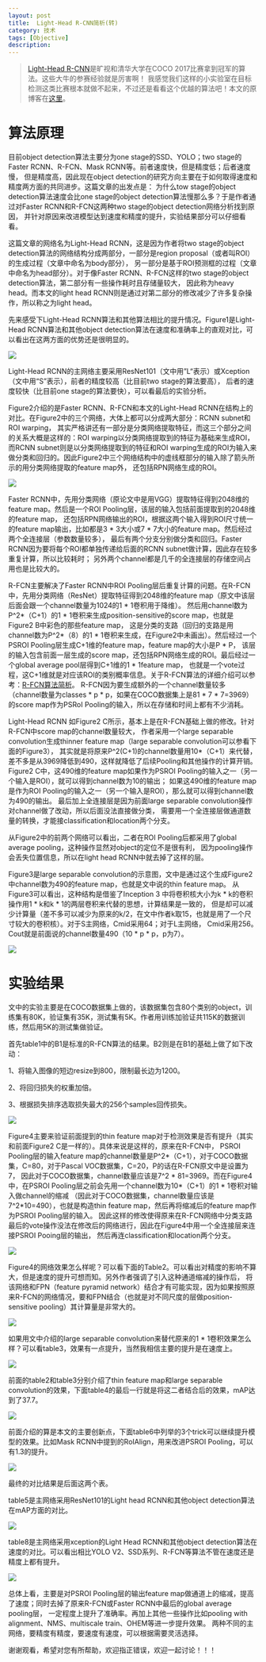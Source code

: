 ```yaml
---
layout: post
title:  Light-Head R-CNN简析(转)
category: 技术
tags: [Objective]
description: 
---
```


> [Light-Head R-CNN](https://arxiv.org/abs/1711.07264)是旷视和清华大学在COCO 2017比赛拿到冠军的算法。这些大牛的参赛经验就是厉害啊！
我感觉我们这样的小实验室在目标检测这类比赛根本就做不起来，不过还是看看这个优越的算法吧！本文的原博客在[这里](https://blog.csdn.net/u014380165/article/details/78651060)。

# 算法原理 #

目前object detection算法主要分为one stage的SSD、YOLO；two stage的Faster RCNN、R-FCN、Mask RCNN等。前者速度快，但是精度低；后者速度慢，
但是精度高，因此现在object detection的研究方向主要在于如何取得速度和精度两方面的共同进步。这篇文章的出发点是：
为什么tow stage的object detection算法速度会比one stage的object detection算法慢那么多？于是作者通过对Faster RCNN和R-FCN这两种two stage的object detection网络分析找到原因，
并针对原因来改进模型达到速度和精度的提升，实验结果部分可以仔细看看。

这篇文章的网络名为Light-Head RCNN，这是因为作者将two stage的object detection算法的网络结构分成两部分，一部分是region proposal（或者叫ROI）的生成过程（文章中命名为body部分），
另一部分是基于ROI预测框的过程（文章中命名为head部分）。对于像Faster RCNN、R-FCN这样的two stage的object detection算法，第二部分有一些操作耗时且存储量较大，
因此称为heavy head。而本文的light head RCNN则是通过对第二部分的修改减少了许多复杂操作，所以称之为light head。

先来感受下Light-Head RCNN算法和其他算法相比的提升情况。Figure1是Light-Head RCNN算法和其他object detection算法在速度和准确率上的直观对比，可以看出在这两方面的优势还是很明显的。

![](/assets/img/Objective/LHRCNN1.jpeg)

Light-Head RCNN的主网络主要采用ResNet101（文中用”L“表示）或Xception（文中用“S”表示），前者的精度较高（比目前two stage的算法要高），
后者的速度较快（比目前one stage的算法要快），可以看最后的实验分析。

Figure2介绍的是Faster RCNN、R-FCN和本文的Light-Head RCNN在结构上的对比。在Figure2中的三个网络，大体上都可以分成两大部分：RCNN subnet和ROI warping，
其实严格讲还有一部分是分类网络提取特征，而这三个部分之间的关系大概是这样的：ROI warping以分类网络提取到的特征为基础来生成ROI，
而RCNN subnet则是以分类网络提取到的特征和ROI warping生成的ROI为输入来做分类和回归的。因此Figure2中三个网络结构中的虚线框部分的输入除了箭头所示的用分类网络提取的feature map外，
还包括RPN网络生成的ROI。

![](/assets/img/Objective/LHRCNN2.jpeg)

Faster RCNN中，先用分类网络（原论文中是用VGG）提取特征得到2048维的feature map。然后是一个ROI Pooling层，该层的输入包括前面提取到的2048维的feature map，
还包括RPN网络输出的ROI，根据这两个输入得到ROI尺寸统一的feature map输出，比如都是3 * 3大小或7 * 7大小的feature map。然后经过两个全连接层（参数数量较多），
最后有两个分支分别做分类和回归。Faster RCNN因为要将每个ROI都单独传递给后面的RCNN subnet做计算，因此存在较多重复计算，所以比较耗时；
另外两个channel都是几千的全连接层的存储空间占用也是比较大的。

R-FCN主要解决了Faster RCNN中ROI Pooling层后重复计算的问题。在R-FCN中，先用分类网络（ResNet）提取特征得到2048维的feature map（原文中该层后面会跟一个channel数量为1024的1 * 1卷积用于降维）。
然后用channel数为P^2*（C+1）的1 * 1卷积来生成position-sensitive的score map，也就是Figure2 B中彩色的那些feature map，
这是分类的支路（回归的支路是用channel数为P^2*（8）的1 * 1卷积来生成，在Figure2中未画出）。然后经过一个PSROI Pooling层生成C+1维的feature map，feature map的大小是P * P，
该层的输入包含前面一层生成的score map，还包括RPN网络生成的ROI。最后经过一个global average pool层得到C+1维的1 * 1feature map，
也就是一个vote过程，这C+1维就是对应该ROI的类别概率信息。关于R-FCN算法的详细介绍可以参考：[R-FCN算法简析](http://www.twistedwg.com/2018/03/14/RFCN.html)。
R-FCN因为要生成额外的一个channel数量较多（channel数量为classes * p * p，如果在COCO数据集上是81 * 7 * 7=3969）的score map作为PSRoI Pooling的输入，所以在存储和时间上都有不少消耗。

Light-Head RCNN 如Figure2 C所示，基本上是在R-FCN基础上做的修改。针对R-FCN中score map的channel数量较大，
作者采用一个large separable convolution生成thinner feature map（large separable convolution可以参看下面的Figure3），
其实就是将原来P^2(C+1)的channel数量用10*（C+1）来代替，差不多是从3969降低到490，这样就降低了后续Pooling和其他操作的计算开销。
Figure2 C中，这490维的feature map如果作为PSROI Pooling的输入之一（另一个输入是ROI），就可以得到channel数为10的输出；
如果这490维的feature map是作为ROI Pooling的输入之一（另一个输入是ROI），那么就可以得到channel数为490的输出。
最后加上全连接层是因为前面large separable convolution操作对channel做了改动，所以后面没法直接做分类，
需要用一个全连接层做通道数量的转换，才能接classification和location两个分支。

从Figure2中的前两个网络可以看出，二者在ROI Pooling后都采用了global average pooling，这种操作显然对object的定位不是很有利，
因为pooling操作会丢失位置信息，所以在light head RCNN中就去掉了这样的层。

Figure3是large separable convolution的示意图，文中是通过这个生成Figure2中channel数为490的feature map，也就是文中说的thin feature map。
从Figure3可以看出，这种结构是借鉴了Inception 3 中将卷积核大小为k * k的卷积操作用1 * k和k * 1的两层卷积来代替的思想，计算结果是一致的，
但是却可以减少计算量（差不多可以减少为原来的k/2，在文中作者k取15，也就是用了一个尺寸较大的卷积核）。对于S主网络，Cmid采用64；对于L主网络，
Cmid采用256。Cout就是前面说的channel数量490（10 * p * p，p为7）。

![](/assets/img/Objective/LHRCNN3.jpeg)

# 实验结果 #

文中的实验主要是在COCO数据集上做的，该数据集包含80个类别的object，训练集有80K，验证集有35K，测试集有5K。作者用训练加验证共115K的数据训练，然后用5K的测试集做验证。

首先table1中的B1是标准的R-FCN算法的结果。B2则是在B1的基础上做了如下改动：

1、将输入图像的短边resize到800，限制最长边为1200。

2、将回归损失的权重加倍。

3、根据损失排序选取损失最大的256个samples回传损失。

![](/assets/img/Objective/LHRCNN4.jpeg)

Figure4主要来验证前面提到的thin feature map对于检测效果是否有提升（其实和前面Figure2 C是一样的）。具体来说是这样的，原来在R-FCN中，
PSROI Pooling层的输入feature map的channel数量是P^2*（C+1），对于COCO数据集，C=80，对于Pascal VOC数据集，C=20，P的话在R-FCN原文中是设置为7，
因此对于COCO数据集，channel数量应该是7^2 * 81=3969。而在Figure4中，在PSROI Pooling层之前会先用一个channel数为10*（C+1）的1 * 1卷积对输入做channel的缩减
（因此对于COCO数据集，channel数量应该是7^2*10=490），也就是构造thin feature map，然后再将缩减后的feature map作为PSROI Pooling层的输入。
因此这样的修改使得原来在R-FCN网络中分类支路最后的vote操作没法在修改后的网络进行，因此在Figure4中用一个全连接层来连接PSROI Pooing层的输出，
然后再连classification和location两个分支。

![](/assets/img/Objective/LHRCNN5.jpeg)

Figure4的网络效果怎么样呢？可以看下面的Table2。可以看出对精度的影响不算大，但是速度的提升可想而知。另外作者强调了引入这种通道缩减的操作后，
将该网络和FPN（feature pyramid network）结合才有可能实现，因为如果按照原来R-FCN的网络情况，要和FPN结合（也就是对不同尺度的层做position-sensitive pooling）其计算量是非常大的。

![](/assets/img/Objective/LHRCNN6.jpeg)

如果用文中介绍的large separable convolution来替代原来的1 * 1卷积效果怎么样？可以看table3，效果有一点提升，当然我相信主要的提升是在速度上。

![](/assets/img/Objective/LHRCNN7.jpeg)

前面的table2和table3分别介绍了thin feature map和large separable convolution的效果，下面table4的最后一行就是将这二者结合后的效果，mAP达到了37.7。

![](/assets/img/Objective/LHRCNN8.jpeg)

前面介绍的算是本文的主要创新点，下面table6中列举的3个trick可以继续提升模型的效果。比如Mask RCNN中提到的RoIAlign，用来改进PSROI Pooling，可以有1.3的提升。

![](/assets/img/Objective/LHRCNN9.jpeg)

最终的对比结果是后面这两个表。

table5是主网络采用ResNet101的Light head RCNN和其他object detection算法在mAP方面的对比。

![](/assets/img/Objective/LHRCNN10.jpeg)

table8是主网络采用xception的Light Head RCNN和其他object detection算法在速度的对比。可以看出相比YOLO V2、SSD系列、R-FCN等算法不管在速度还是精度上都有提升。

![](/assets/img/Objective/LHRCNN11.jpeg)

总体上看，主要是对PSROI Pooling层的输出feature map做通道上的缩减，提高了速度；同时去掉了原来R-FCN或Faster RCNN中最后的global average pooling层，
一定程度上提升了准确率。再加上其他一些操作比如pooling with alignment、NMS、multiscale train、OHEM等进一步提升效果。
两种不同的主网络，要精度有精度，要速度有速度，可以根据需要灵活选择。

谢谢观看，希望对您有所帮助，欢迎指正错误，欢迎一起讨论！！！